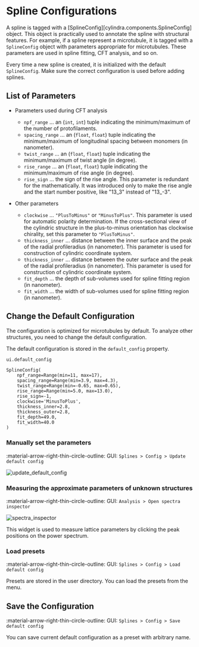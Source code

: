 # Spline Configurations

A spline is tagged with a [SplineConfig][cylindra.components.SplineConfig] object. This
object is practically used to annotate the spline with structural features. For example,
if a spline represent a microtubule, it is tagged with a `SplineConfig` object with
parameters appropriate for microtubules. These parameters are used in spline fitting,
CFT analysis, and so on.

Every time a new spline is created, it is initialized with the default `SplineConfig`.
Make sure the correct configuration is used before adding splines.

## List of Parameters

- Parameters used during CFT analysis
  - `npf_range` ... an (`int`, `int`) tuple indicating the minimum/maximum of the
    number of protofilaments.
  - `spacing_range` ... an (`float`, `float`) tuple indicating the minimum/maximum of
    longitudinal spacing between monomers (in nanometer).
  - `twist_range` ... an (`float`, `float`) tuple indicating the minimum/maximum of
    twist angle (in degree).
  - `rise_range` ... an (`float`, `float`) tuple indicating the minimum/maximum of
    rise angle (in degree).
  - `rise_sign` ... the sign of the rise angle. This parameter is redundant for the
    mathematically. It was introduced only to make the rise angle and the start number positive, like "13_3" instead of "13_-3".

- Other parameters
  - `clockwise` ... `"PlusToMinus"` or `"MinusToPlus"`. This parameter is used for
    automatic polarity determination. If the cross-sectional view of the cylindric
    structure in the plus-to-minus orientation has clockwise chirality, set this
    parameter to `"PlusToMinus"`.
  - `thickness_inner` ... distance between the inner surface and the peak of the radial
    profileradius (in nanometer). This parameter is used for construction of cylindric
    coordinate system.
  - `thickness_inner` ... distance between the outer surface and the peak of the radial
    profileradius (in nanometer). This parameter is used for construction of cylindric
    coordinate system.
  - `fit_depth` ... the depth of sub-volumes used for spline fitting region (in
    nanometer).
  - `fit_width` ... the width of sub-volumes used for spline fitting region (in
    nanometer).

## Change the Default Configuration

The configuration is optimized for microtubules by default. To analyze other structures,
you need to change the default configuration.

The default configuration is stored in the `default_config` property.

``` python
ui.default_config
```

``` title="Output"
SplineConfig(
	npf_range=Range(min=11, max=17),
	spacing_range=Range(min=3.9, max=4.3),
	twist_range=Range(min=-0.65, max=0.65),
	rise_range=Range(min=5.0, max=13.0),
	rise_sign=-1,
	clockwise='MinusToPlus',
	thickness_inner=2.8,
	thickness_outer=2.8,
	fit_depth=49.0,
	fit_width=40.0
)
```

### Manually set the parameters

:material-arrow-right-thin-circle-outline: GUI: `Splines > Config > Update default config`

![update_default_config](../images/update_default_config.png)

### Measuring the approximate parameters of unknown structures

:material-arrow-right-thin-circle-outline: GUI: `Analysis > Open spectra inspector`

![spectra_inspector](../images/spectra_inspector.png)

This widget is used to measure lattice parameters by clicking the peak positions on the
power spectrum.

### Load presets

:material-arrow-right-thin-circle-outline: GUI: `Splines > Config > Load default config`

Presets are stored in the user directory. You can load the presets from the menu.

## Save the Configuration

:material-arrow-right-thin-circle-outline: GUI: `Splines > Config > Save default config`

You can save current default configuration as a preset with arbitrary name.
